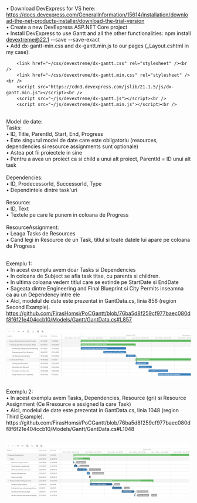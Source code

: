 • Download DevExpress for VS here: https://docs.devexpress.com/GeneralInformation/15614/installation/download-the-net-products-installer/download-the-trial-version<br />
• Create a new DevExpress ASP.NET Core project<br />
• Install DevExpress to use Gantt and all the other functionalities: npm install devextreme@22.1 --save --save-exact<br />
• Add dx-gantt-min.css and dx-gantt.min.js to our pages (_Layout.cshtml in my case):

	    <link href="~/css/devextreme/dx-gantt.css" rel="stylesheet" /><br />
	    <link href="~/css/devextreme/dx-gantt.min.css" rel="stylesheet" /><br />
	    <script src="https://cdn3.devexpress.com/jslib/21.1.5/js/dx-gantt.min.js"></script><br />
	    <script src="~/js/devextreme/dx-gantt.js"></script><br />
	    <script src="~/js/devextreme/dx-gantt.min.js"></script><br />

<br />
Model de date:<br />
Tasks: <br />
	• ID, Title, ParentId, Start, End, Progress <br />
	• Este singurul model de date care este obligatoriu (resources, dependencies si resource assignments sunt optionale)<br />
	• Astea pot fii proiectele in sine<br />
	• Pentru a avea un proiect ca si child a unui alt proiect, ParentId = ID unui alt task<br /><br />
Dependencies:<br />
	• ID, ProdecessorId, SuccessorId, Type<br />
	• Dependintele dintre task'uri<br /><br />
Resource:<br />
	• ID, Text<br />
	• Textele pe care le punem in coloana de Progress<br /><br />
ResourceAssignment:<br />
	• Leaga Tasks de Resources <br />
	• Cand legi in Resource de un Task, titlul si toate datele lui apare pe coloana de Progress<br />
<br />
	
	
Exemplu 1:<br />
	• In acest exemplu avem doar Tasks si Dependencies<br />
	• In coloana de Subject se afla task titse, cu parents si children.<br />
	• In ultima coloana vedem titlul care se extinde pe StartDate si EndDate<br />
	• Sageata dintre Engineering and Final Blueprint si City Permits inseamna ca au un Dependency intre ele<br />
	• Aici, modelul de date este prezentat in GantData.cs, linia 856 (region Second Example).<br />
	https://github.com/FirasHomsi/PoCGantt/blob/76ba5d8f259cf977baec080df8f6f21e404ccb10/Models/Gantt/GantData.cs#L857 <br /><br />
![alt text](https://github.com/FirasHomsi/PoCGantt/blob/master/wwwroot/images/Example1.PNG?raw=true)

<br />
Exemplu 2:<br />
	• In acest exemplu avem Tasks, Dependencies, Resource (gri) si Resource Assignment (Ce Rresource e assigned la care Task)<br />
	• Aici, modelul de date este prezentat in GantData.cs, linia 1048 (region Third Example).<br />
	https://github.com/FirasHomsi/PoCGantt/blob/76ba5d8f259cf977baec080df8f6f21e404ccb10/Models/Gantt/GantData.cs#L1048  <br /> <br />
	
![alt text](https://github.com/FirasHomsi/PoCGantt/blob/master/wwwroot/images/Example2.PNG?raw=true)
